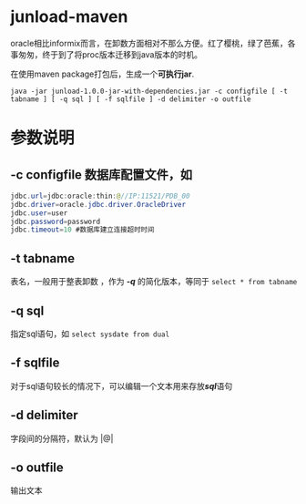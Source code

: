 # junload-maven
 oracle相比informix而言，在卸数方面相对不那么方便。红了樱桃，绿了芭蕉，各事匆匆，终于到了将proc版本迁移到java版本的时机。
 
 在使用maven package打包后，生成一个**可执行jar**. 
 ```shell
 java -jar junload-1.0.0-jar-with-dependencies.jar -c configfile [ -t tabname ] [ -q sql ] [ -f sqlfile ] -d delimiter -o outfile 
 ````

# 参数说明

## -c configfile  数据库配置文件，如

```java
jdbc.url=jdbc:oracle:thin:@//IP:11521/PDB_00
jdbc.driver=oracle.jdbc.driver.OracleDriver
jdbc.user=user
jdbc.password=password
jdbc.timeout=10 #数据库建立连接超时时间
```
## -t tabname 
表名，一般用于整表卸数 ，作为 ***-q*** 的简化版本，等同于 ``` select * from tabname ```
## -q sql 
指定sql语句，如 ``` select sysdate from dual ```
## -f sqlfile 
对于sql语句较长的情况下，可以编辑一个文本用来存放***sql***语句
## -d delimiter 
字段间的分隔符，默认为 |@|
## -o outfile
输出文本
